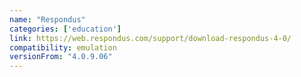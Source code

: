 ```yaml
---
name: "Respondus​"
categories: ['education']
link: https://web.respondus.com/support/download-respondus-4-0/
compatibility: emulation
versionFrom: "4.0.9.06"
---
```


